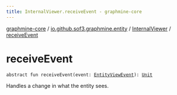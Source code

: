```yaml
---
title: InternalViewer.receiveEvent - graphmine-core
---
```


[graphmine-core](../../index.html) / [io.github.sof3.graphmine.entity](../index.html) / [InternalViewer](index.html) / [receiveEvent](./receive-event.html)

# receiveEvent

`abstract fun receiveEvent(event: `[`EntityViewEvent`](../-entity-view-event.html)`): `[`Unit`](https://kotlinlang.org/api/latest/jvm/stdlib/kotlin/-unit/index.html)

Handles a change in what the entity sees.

